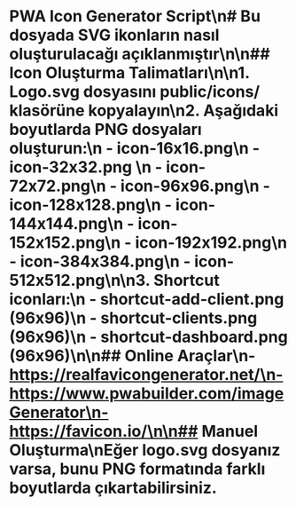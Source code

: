 # PWA Icon Generator Script\n# Bu dosyada SVG ikonların nasıl oluşturulacağı açıklanmıştır\n\n## Icon Oluşturma Talimatları\n\n1. Logo.svg dosyasını public/icons/ klasörüne kopyalayın\n2. Aşağıdaki boyutlarda PNG dosyaları oluşturun:\n   - icon-16x16.png\n   - icon-32x32.png  \n   - icon-72x72.png\n   - icon-96x96.png\n   - icon-128x128.png\n   - icon-144x144.png\n   - icon-152x152.png\n   - icon-192x192.png\n   - icon-384x384.png\n   - icon-512x512.png\n\n3. Shortcut iconları:\n   - shortcut-add-client.png (96x96)\n   - shortcut-clients.png (96x96)\n   - shortcut-dashboard.png (96x96)\n\n## Online Araçlar\n- https://realfavicongenerator.net/\n- https://www.pwabuilder.com/imageGenerator\n- https://favicon.io/\n\n## Manuel Oluşturma\nEğer logo.svg dosyanız varsa, bunu PNG formatında farklı boyutlarda çıkartabilirsiniz.